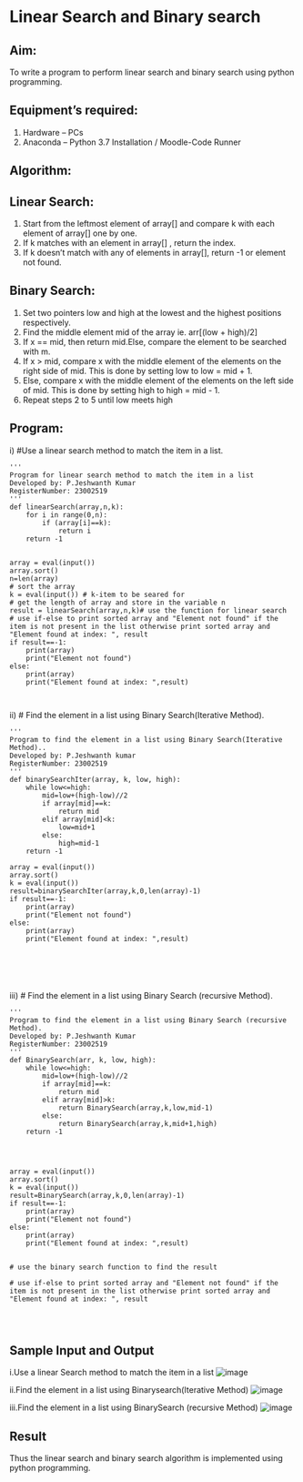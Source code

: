 # Linear Search and Binary search
## Aim:
To write a program to perform linear search and binary search using python programming.
## Equipment’s required:
1.	Hardware – PCs
2.	Anaconda – Python 3.7 Installation / Moodle-Code Runner
## Algorithm:
## Linear Search:
1.	Start from the leftmost element of array[] and compare k with each element of array[] one by one.
2.	If k matches with an element in array[] , return the index.
3.	If k doesn’t match with any of elements in array[], return -1 or element not found.
## Binary Search:
1.	Set two pointers low and high at the lowest and the highest positions respectively.
2.	Find the middle element mid of the array ie. arr[(low + high)/2]
3.	If x == mid, then return mid.Else, compare the element to be searched with m.
4.	If x > mid, compare x with the middle element of the elements on the right side of mid. This is done by setting low to low = mid + 1.
5.	Else, compare x with the middle element of the elements on the left side of mid. This is done by setting high to high = mid - 1.
6.	Repeat steps 2 to 5 until low meets high
## Program:
i)	#Use a linear search method to match the item in a list.
```
''' 
Program for linear search method to match the item in a list
Developed by: P.Jeshwanth Kumar
RegisterNumber: 23002519
'''
def linearSearch(array,n,k):
    for i in range(0,n):
        if (array[i]==k):
            return i
    return -1
    
    
array = eval(input())
array.sort()
n=len(array)
# sort the array
k = eval(input()) # k-item to be seared for
# get the length of array and store in the variable n
result = linearSearch(array,n,k)# use the function for linear search
# use if-else to print sorted array and "Element not found" if the item is not present in the list otherwise print sorted array and "Element found at index: ", result
if result==-1:
    print(array)
    print("Element not found")
else:
    print(array)
    print("Element found at index: ",result)



```
ii)	# Find the element in a list using Binary Search(Iterative Method).
```
''' 
Program to find the element in a list using Binary Search(Iterative Method)..
Developed by: P.Jeshwanth kumar
RegisterNumber: 23002519
'''
def binarySearchIter(array, k, low, high):
    while low<=high:
        mid=low+(high-low)//2
        if array[mid]==k:
            return mid
        elif array[mid]<k:
            low=mid+1
        else:
            high=mid-1
    return -1        
    
array = eval(input())
array.sort()
k = eval(input())
result=binarySearchIter(array,k,0,len(array)-1)
if result==-1:
    print(array)
    print("Element not found")
else:
    print(array)
    print("Element found at index: ",result)
    





```
iii)	# Find the element in a list using Binary Search (recursive Method).
```
''' 
Program to find the element in a list using Binary Search (recursive Method).
Developed by: P.Jeshwanth Kumar
RegisterNumber: 23002519
'''
def BinarySearch(arr, k, low, high):
    while low<=high:
        mid=low+(high-low)//2
        if array[mid]==k:
            return mid
        elif array[mid]>k:
            return BinarySearch(array,k,low,mid-1)
        else:
            return BinarySearch(array,k,mid+1,high)
    return -1
    
   
    
    
array = eval(input())
array.sort()
k = eval(input()) 
result=BinarySearch(array,k,0,len(array)-1)
if result==-1:
    print(array)
    print("Element not found")
else:
    print(array)
    print("Element found at index: ",result)
    

# use the binary search function to find the result

# use if-else to print sorted array and "Element not found" if the item is not present in the list otherwise print sorted array and "Element found at index: ", result




```
## Sample Input and Output
i.Use a linear Search method to match the item in a list
![image](https://github.com/Jeshwanthkumarpayyavula/Search-Algorithm/assets/145742402/13ccc0cf-2073-4673-aa2b-036f70a8fe8d)


ii.Find the element in a list using Binarysearch(Iterative Method)
![image](https://github.com/Jeshwanthkumarpayyavula/Search-Algorithm/assets/145742402/30535c16-7bde-44fe-b05c-367cf7657d34)


iii.Find the element in a list using BinarySearch (recursive Method)
![image](https://github.com/Jeshwanthkumarpayyavula/Search-Algorithm/assets/145742402/1b4836f5-0cf0-4d66-b9e6-5068a6e12e91)










## Result
Thus the linear search and binary search algorithm is implemented using python programming.
